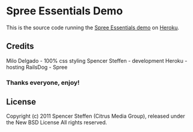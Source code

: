 Spree Essentials Demo
=====================

This is the source code running the [Spree Essentials demo](http://spree-essentials.heroku.com) on [Heroku](http://heroku.com).


Credits
-------

Milo Delgado - 100% css styling
Spencer Steffen - development
Heroku - hosting
RailsDog - Spree


### Thanks everyone, enjoy!


License
-------

Copyright (c) 2011 Spencer Steffen (Citrus Media Group), released under the New BSD License All rights reserved.